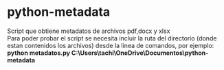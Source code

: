 # python-metadata
Script que obtiene metadatos de archivos pdf,docx y xlsx </br>
Para poder probar el script se necesita incluir la ruta del directorio (donde estan contenidos los archivos) desde la linea de comandos, por ejemplo: </br>
**python metadatos.py C:\Users\tachi\OneDrive\Documentos\python-metadata**
